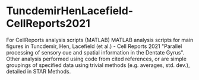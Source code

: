 # TuncdemirHenLacefield-CellReports2021
For CellReports analysis scripts (MATLAB)
MATLAB analysis scripts for main figures in Tuncdemir, Hen, Lacefield (et al.) - Cell Reports 2021 
"Parallel processing of sensory cue and spatial information in the Dentate Gyrus". 
Other analysis performed using code from cited references, 
or are simple groupings of specified data using trivial methods (e.g. averages, std. dev.), 
detailed in STAR Methods.
